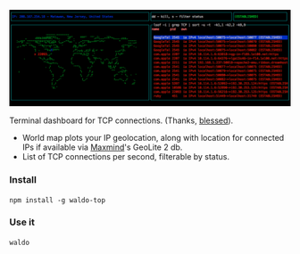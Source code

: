 ![screenshot](media/screenshot.png)

Terminal dashboard for TCP connections. (Thanks, [blessed](github.com/yaronn/blessed)). 

- World map plots your IP geolocation, along with location for connected IPs if available via [Maxmind](www.maxmind.com)'s GeoLite 2 db. 
- List of TCP connections per second, filterable by status.


### Install
`npm install -g waldo-top`

### Use it
`waldo`
